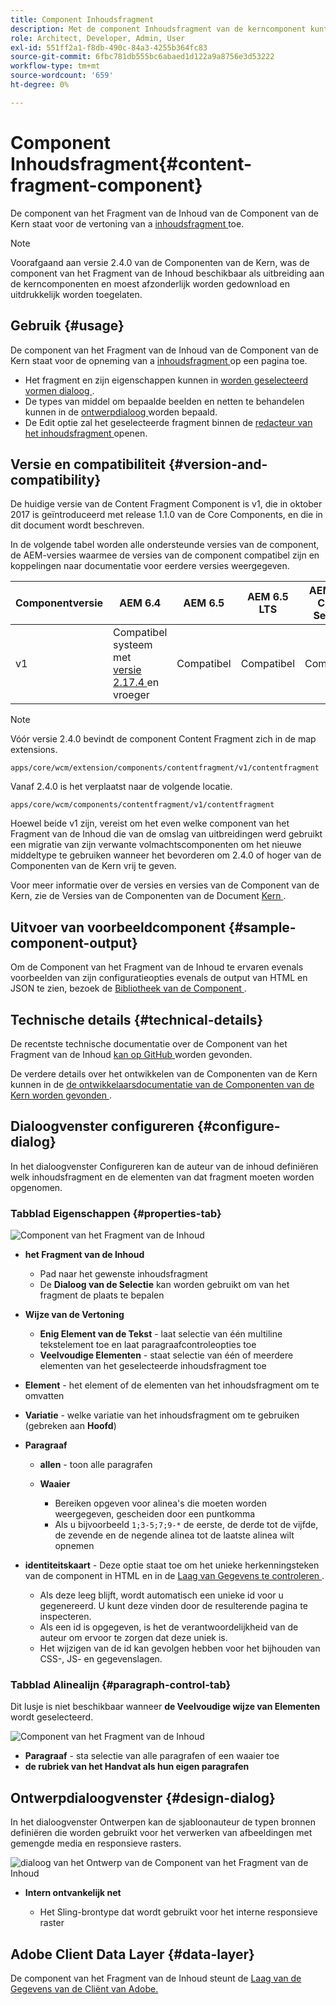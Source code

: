 ```yaml
---
title: Component Inhoudsfragment
description: Met de component Inhoudsfragment van de kerncomponent kunt u een inhoudsfragment weergeven.
role: Architect, Developer, Admin, User
exl-id: 551ff2a1-f8db-490c-84a3-4255b364fc83
source-git-commit: 6fbc781db555bc6abaed1d122a9a8756e3d53222
workflow-type: tm+mt
source-wordcount: '659'
ht-degree: 0%

---
```


# Component Inhoudsfragment{#content-fragment-component}

De component van het Fragment van de Inhoud van de Component van de Kern staat voor de vertoning van a [ inhoudsfragment ](https://experienceleague.adobe.com/docs/experience-manager-cloud-service/assets/content-fragments/content-fragments.html?lang=nl-NL) toe.

>[!NOTE]
>
>Voorafgaand aan versie 2.4.0 van de Componenten van de Kern, was de component van het Fragment van de Inhoud beschikbaar als uitbreiding aan de kerncomponenten en moest afzonderlijk worden gedownload en uitdrukkelijk worden toegelaten.

## Gebruik {#usage}

De component van het Fragment van de Inhoud van de Component van de Kern staat voor de opneming van a [ inhoudsfragment ](https://experienceleague.adobe.com/docs/experience-manager-cloud-service/assets/content-fragments/content-fragments.html?lang=nl-NL) op een pagina toe.

* Het fragment en zijn eigenschappen kunnen in [ worden geselecteerd vormen dialoog ](#configure-dialog).
* De types van middel om bepaalde beelden en netten te behandelen kunnen in de [ ontwerpdialoog ](#design-dialog) worden bepaald.
* De Edit optie zal het geselecteerde fragment binnen de [ redacteur van het inhoudsfragment ](https://experienceleague.adobe.com/docs/experience-manager-cloud-service/assets/content-fragments/content-fragments-variations.html?lang=nl-NL) openen.

## Versie en compatibiliteit {#version-and-compatibility}

De huidige versie van de Content Fragment Component is v1, die in oktober 2017 is geïntroduceerd met release 1.1.0 van de Core Components, en die in dit document wordt beschreven.

In de volgende tabel worden alle ondersteunde versies van de component, de AEM-versies waarmee de versies van de component compatibel zijn en koppelingen naar documentatie voor eerdere versies weergegeven.

| Componentversie | AEM 6.4 | AEM 6.5 | AEM 6.5 LTS | AEM as a Cloud Service |
|--- |--- |---|---|---|
| v1 | Compatibel systeem met <br>[ versie 2.17.4 ](/help/versions.md) en vroeger | Compatibel | Compatibel | Compatibel |

>[!NOTE]
>
>Vóór versie 2.4.0 bevindt de component Content Fragment zich in de map extensions.
>
> `apps/core/wcm/extension/components/contentfragment/v1/contentfragment`
> 
>Vanaf 2.4.0 is het verplaatst naar de volgende locatie.
>
>`apps/core/wcm/components/contentfragment/v1/contentfragment`
>
>Hoewel beide v1 zijn, vereist om het even welke component van het Fragment van de Inhoud die van de omslag van uitbreidingen werd gebruikt een migratie van zijn verwante volmachtscomponenten om het nieuwe middeltype te gebruiken wanneer het bevorderen om 2.4.0 of hoger van de Componenten van de Kern vrij te geven.

Voor meer informatie over de versies en versies van de Component van de Kern, zie de Versies van de Componenten van de Document [ Kern ](/help/versions.md).

## Uitvoer van voorbeeldcomponent {#sample-component-output}

Om de Component van het Fragment van de Inhoud te ervaren evenals voorbeelden van zijn configuratieopties evenals de output van HTML en JSON te zien, bezoek de [ Bibliotheek van de Component ](https://adobe.com/go/aem_cmp_library_cf).

## Technische details {#technical-details}

De recentste technische documentatie over de Component van het Fragment van de Inhoud [ kan op GitHub ](https://adobe.com/go/aem_cmp_tech_cf_v1) worden gevonden.

De verdere details over het ontwikkelen van de Componenten van de Kern kunnen in de [ de ontwikkelaarsdocumentatie van de Componenten van de Kern worden gevonden ](/help/developing/overview.md).

## Dialoogvenster configureren {#configure-dialog}

In het dialoogvenster Configureren kan de auteur van de inhoud definiëren welk inhoudsfragment en de elementen van dat fragment moeten worden opgenomen.

### Tabblad Eigenschappen {#properties-tab}

![ Component van het Fragment van de Inhoud ](/help/assets/content-fragment-edit-properties.png)

* **het Fragment van de Inhoud**

   * Pad naar het gewenste inhoudsfragment
   * De **Dialoog van de Selectie** kan worden gebruikt om van het fragment de plaats te bepalen

* **Wijze van de Vertoning**
   * **Enig Element van de Tekst** - laat selectie van één multiline tekstelement toe en laat paragraafcontroleopties toe
   * **Veelvoudige Elementen** - staat selectie van één of meerdere elementen van het geselecteerde inhoudsfragment toe
* **Element** - het element of de elementen van het inhoudsfragment om te omvatten
* **Variatie** - welke variatie van het inhoudsfragment om te gebruiken (gebreken aan **Hoofd**)

* **Paragraaf**

   * **allen** - toon alle paragrafen
   * **Waaier**

      * Bereiken opgeven voor alinea&#39;s die moeten worden weergegeven, gescheiden door een puntkomma
      * Als u bijvoorbeeld `1;3-5;7;9-*` de eerste, de derde tot de vijfde, de zevende en de negende alinea tot de laatste alinea wilt opnemen
* **identiteitskaart** - Deze optie staat toe om het unieke herkenningsteken van de component in HTML en in de [ Laag van Gegevens te controleren ](/help/developing/data-layer/overview.md).
   * Als deze leeg blijft, wordt automatisch een unieke id voor u gegenereerd. U kunt deze vinden door de resulterende pagina te inspecteren.
   * Als een id is opgegeven, is het de verantwoordelijkheid van de auteur om ervoor te zorgen dat deze uniek is.
   * Het wijzigen van de id kan gevolgen hebben voor het bijhouden van CSS-, JS- en gegevenslagen.

### Tabblad Alinealijn {#paragraph-control-tab}

Dit lusje is niet beschikbaar wanneer **de Veelvoudige wijze van Elementen** wordt geselecteerd.

![ Component van het Fragment van de Inhoud ](/help/assets/content-fragment-edit-paragraph.png)

* **Paragraaf** - sta selectie van alle paragrafen of een waaier toe
* **de rubriek van het Handvat als hun eigen paragrafen**

## Ontwerpdialoogvenster {#design-dialog}

In het dialoogvenster Ontwerpen kan de sjabloonauteur de typen bronnen definiëren die worden gebruikt voor het verwerken van afbeeldingen met gemengde media en responsieve rasters.

![ dialoog van het Ontwerp van de Component van het Fragment van de Inhoud ](/help/assets/content-fragment-design.png)

* **Intern ontvankelijk net**

   * Het Sling-brontype dat wordt gebruikt voor het interne responsieve raster

## Adobe Client Data Layer {#data-layer}

De component van het Fragment van de Inhoud steunt de [ Laag van de Gegevens van de Cliënt van Adobe.](/help/developing/data-layer/overview.md)
